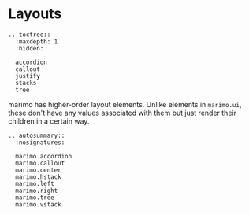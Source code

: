 # Layouts

```{eval-rst}
.. toctree::
  :maxdepth: 1
  :hidden:

  accordion
  callout
  justify
  stacks
  tree
```

marimo has higher-order layout elements. Unlike elements in `marimo.ui`, these
don't have any values associated with them but just render their children in a
certain way.

```{eval-rst}
.. autosummary::
  :nosignatures:

  marimo.accordion
  marimo.callout
  marimo.center
  marimo.hstack
  marimo.left
  marimo.right
  marimo.tree
  marimo.vstack
```
